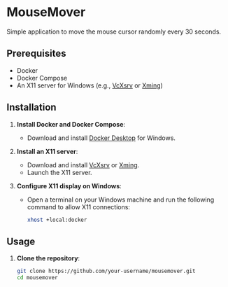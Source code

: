 # MouseMover

Simple application to move the mouse cursor randomly every 30 seconds.

## Prerequisites

- Docker
- Docker Compose
- An X11 server for Windows (e.g., [VcXsrv](https://sourceforge.net/projects/vcxsrv/) or [Xming](https://sourceforge.net/projects/xming/))

## Installation

1. **Install Docker and Docker Compose**:
   - Download and install [Docker Desktop](https://www.docker.com/products/docker-desktop) for Windows.

2. **Install an X11 server**:
   - Download and install [VcXsrv](https://sourceforge.net/projects/vcxsrv/) or [Xming](https://sourceforge.net/projects/xming/).
   - Launch the X11 server.

3. **Configure X11 display on Windows**:
   - Open a terminal on your Windows machine and run the following command to allow X11 connections:
     ```sh
     xhost +local:docker
     ```

## Usage

1. **Clone the repository**:
   ```sh
   git clone https://github.com/your-username/mousemover.git
   cd mousemover